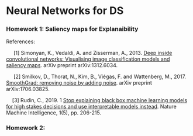 # Neural Networks for DS

### Homework 1: Saliency maps for Explanaibility
References:

&ensp;&thinsp;&ensp; [1] Simonyan, K., Vedaldi, A. and Zisserman, A., 2013. [Deep inside convolutional networks: Visualising image classification models and saliency maps](https://arxiv.org/abs/1312.6034). arXiv preprint arXiv:1312.6034.

&ensp;&thinsp;&ensp; [2] Smilkov, D., Thorat, N., Kim, B., Viégas, F. and Wattenberg, M., 2017. [SmoothGrad: removing noise by adding noise](https://arxiv.org/abs/1706.03825). arXiv preprint arXiv:1706.03825.

&ensp;&thinsp;&ensp;[3] Rudin, C., 2019. 1 [Stop explaining black box machine learning models for high stakes decisions and use interpretable models instead](https://www.nature.com/articles/s42256-019-0048-x). Nature Machine Intelligence, 1(5), pp. 206-215.

### Homework 2:
